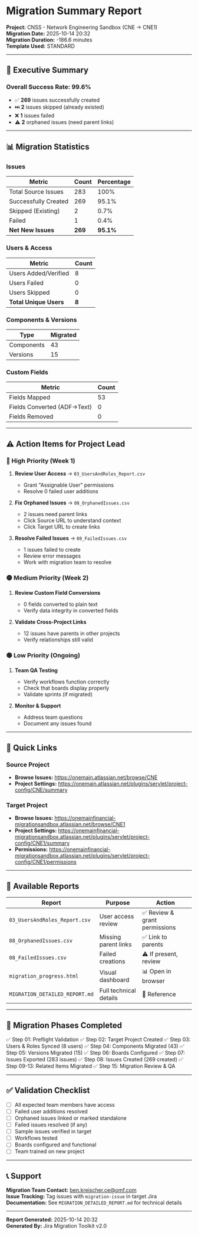 # Migration Summary Report

**Project:** CNSS - Network Engineering Sandbox (CNE → CNE1)  
**Migration Date:** 2025-10-14 20:32  
**Migration Duration:** -186.6 minutes  
**Template Used:** STANDARD

---

## 🎯 Executive Summary

### Overall Success Rate: **99.6%**

- ✅ **269** issues successfully created
- ⏭️ **2** issues skipped (already existed)
- ❌ **1** issues failed
- ⚠️ **2** orphaned issues (need parent links)

---

## 📊 Migration Statistics

### Issues
| Metric | Count | Percentage |
|--------|-------|------------|
| Total Source Issues | 283 | 100% |
| Successfully Created | 269 | 95.1% |
| Skipped (Existing) | 2 | 0.7% |
| Failed | 1 | 0.4% |
| **Net New Issues** | **269** | **95.1%** |

### Users & Access
| Metric | Count |
|--------|-------|
| Users Added/Verified | 8 |
| Users Failed | 0 |
| Users Skipped | 0 |
| **Total Unique Users** | **8** |

### Components & Versions
| Type | Migrated |
|------|----------|
| Components | 43 |
| Versions | 15 |

### Custom Fields
| Metric | Count |
|--------|-------|
| Fields Mapped | 53 |
| Fields Converted (ADF→Text) | 0 |
| Fields Removed | 0 |

---

## ⚠️ Action Items for Project Lead

### 🔴 High Priority (Week 1)
1. **Review User Access** → `03_UsersAndRoles_Report.csv`
   - Grant "Assignable User" permissions
   - Resolve 0 failed user additions

2. **Fix Orphaned Issues** → `08_OrphanedIssues.csv`
   - 2 issues need parent links
   - Click Source URL to understand context
   - Click Target URL to create links

3. **Resolve Failed Issues** → `08_FailedIssues.csv`
   - 1 issues failed to create
   - Review error messages
   - Work with migration team to resolve

### 🟡 Medium Priority (Week 2)
1. **Review Custom Field Conversions**
   - 0 fields converted to plain text
   - Verify data integrity in converted fields

2. **Validate Cross-Project Links**
   - 12 issues have parents in other projects
   - Verify relationships still valid

### 🟢 Low Priority (Ongoing)
1. **Team QA Testing**
   - Verify workflows function correctly
   - Check that boards display properly
   - Validate sprints (if migrated)

2. **Monitor & Support**
   - Address team questions
   - Document any issues found

---

## 🔗 Quick Links

### Source Project
- **Browse Issues:** https://onemain.atlassian.net/browse/CNE
- **Project Settings:** https://onemain.atlassian.net/plugins/servlet/project-config/CNE/summary

### Target Project
- **Browse Issues:** https://onemainfinancial-migrationsandbox.atlassian.net/browse/CNE1
- **Project Settings:** https://onemainfinancial-migrationsandbox.atlassian.net/plugins/servlet/project-config/CNE1/summary
- **Permissions:** https://onemainfinancial-migrationsandbox.atlassian.net/plugins/servlet/project-config/CNE1/permissions

---

## 📁 Available Reports

| Report | Purpose | Action |
|--------|---------|--------|
| `03_UsersAndRoles_Report.csv` | User access review | ✅ Review & grant permissions |
| `08_OrphanedIssues.csv` | Missing parent links | ✅ Link to parents |
| `08_FailedIssues.csv` | Failed creations | ⚠️ If present, review |
| `migration_progress.html` | Visual dashboard | 📊 Open in browser |
| `MIGRATION_DETAILED_REPORT.md` | Full technical details | 📖 Reference |

---

## 🎯 Migration Phases Completed

✅ Step 01: Preflight Validation
✅ Step 02: Target Project Created
✅ Step 03: Users & Roles Synced (8 users)
✅ Step 04: Components Migrated (43)
✅ Step 05: Versions Migrated (15)
✅ Step 06: Boards Configured
✅ Step 07: Issues Exported (283 issues)
✅ Step 08: Issues Created (269 created)
✅ Step 09-13: Related Items Migrated
✅ Step 15: Migration Review & QA

---

## ✅ Validation Checklist

- [ ] All expected team members have access
- [ ] Failed user additions resolved
- [ ] Orphaned issues linked or marked standalone
- [ ] Failed issues resolved (if any)
- [ ] Sample issues verified in target
- [ ] Workflows tested
- [ ] Boards configured and functional
- [ ] Team trained on new project

---

## 📞 Support

**Migration Team Contact:** ben.kreischer.ce@omf.com  
**Issue Tracking:** Tag issues with `migration-issue` in target Jira  
**Documentation:** See `MIGRATION_DETAILED_REPORT.md` for technical details

---

**Report Generated:** 2025-10-14 20:32  
**Generated By:** Jira Migration Toolkit v2.0



